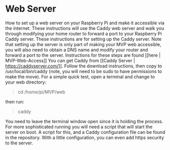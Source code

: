 # Web Server
How to set up a web server on your Raspberry Pi and make it accessible via the internet.
These instructions will use the Caddy web server and walk you through modifying your home router to forward a port to your Raspberry Pi Caddy server.
These instructions are for setting up the Caddy server.  Note that setting up the server is only part of making your MVP web accessible, you will also need to obtain a DNS name and modify your router and forward a port to the server.  Instructions for these steps are found [[here | MVP-Web-Access]]
You can get Caddy from [[Caddy Server | https://caddyserver.com/]].  Follow the download instructions, then copy to /usr/local/bin/caddy (note, you will need to be sudo to have permissions to make the move).
For a simple quick test, open a terminal and change to your web directory:
> cd /home/pi/MVP/web

then run:

> caddy

You need to leave the terminal window open since it is holding the process.
For more sophisticated running you will need a script that will start the server on boot.  A script for this, and a Caddy configuration file can be found in the repository.  With a little configuration, you can even add https security to the server.